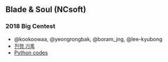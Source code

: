 ## Blade & Soul (NCsoft)

### 2018 Big Centest
- @kookoowaa, @yeongrongbak, @boram_jng, @lee-kyubong
- [진행 기록](https://github.com/lee-kyubong/user-analysis/tree/master/Blade%26Soul/log)
- [Python codes](https://github.com/lee-kyubong/user-analysis/tree/master/Blade%26Soul/code)
